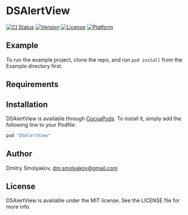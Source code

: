 # DSAlertView

[![CI Status](http://img.shields.io/travis/vinclai@yandex.ru/DSAlertView.svg?style=flat)](https://travis-ci.org/vinclai@yandex.ru/DSAlertView)
[![Version](https://img.shields.io/cocoapods/v/DSAlertView.svg?style=flat)](http://cocoapods.org/pods/DSAlertView)
[![License](https://img.shields.io/cocoapods/l/DSAlertView.svg?style=flat)](http://cocoapods.org/pods/DSAlertView)
[![Platform](https://img.shields.io/cocoapods/p/DSAlertView.svg?style=flat)](http://cocoapods.org/pods/DSAlertView)

## Example

To run the example project, clone the repo, and run `pod install` from the Example directory first.

## Requirements

## Installation

DSAlertView is available through [CocoaPods](http://cocoapods.org). To install
it, simply add the following line to your Podfile:

```ruby
pod "DSAlertView"
```

## Author

Dmitry Smolyakov, dm.smolyakov@gmail.com

## License

DSAlertView is available under the MIT license. See the LICENSE file for more info.
